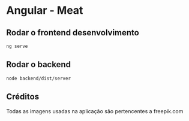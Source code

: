 # Angular - Meat

## Rodar o frontend desenvolvimento

`ng serve`

## Rodar o backend

`node backend/dist/server`

## Créditos

Todas as imagens usadas na aplicação são pertencentes a freepik.com
